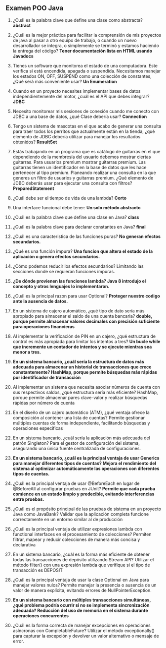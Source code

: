 <h2> Examen POO Java </h2>

1.  ¿Cuál es la palabra clave que define una clase como abstracta?
<strong> abstract </strong>

2. ¿Cuál es la mejor práctica para facilitar la comprensión de mis proyectos de java al pasar a otro equipo de trabajo, o cuando un nuevo desarrollador se integra, o simplemente se terminó y estamos haciendo la entrega del código? <strong> Tener documentación lista en HTML usando Javadocs  </strong>

3. Tienes un software que monitorea el estado de una computadora. Este verifica si está encendida, apagada o suspendida.
Necesitamos manejar los estados ON, OFF, SUSPEND como una colección de constantes, ¿Qué será más conveniente usar?  <strong> Un Enumeration </strong> 

4. Cuando en un proyecto necesites implementar bases de datos independientemente del motor, ¿cuál es el API que debes integrar?  <strong> JDBC  </strong>

5. Necesito monitorear mis sesiones de conexión cuando me conecto con JDBC a una base de datos, ¿qué Clase debería usar?  <strong> Connection  </strong>

6. Tengo un sistema de mascotas en el que acabo de generar una consulta para traer todos los perritos que actualmente están en la tienda, ¿qué elemento de JDBC debería utilizar para manejar los resultados obtenidos?  <strong> ResultSet  </strong>

7. Estás trabajando en un programa que es catálogo de guitarras en el que dependiendo de la membresía del usuario debemos mostrar ciertas guitarras. Para usuarios premium mostrar guitarras premium. Las guitarras tienen un identificador en la base de datos que les hace pertenecer al tipo premium. Planeando realizar una consulta en la que generes un filtro de usuarios y guitarras premium. ¿Qué elemento de JDBC deberás usar para ejecutar una consulta con filtros?  <strong> PreparedStatement  </strong>

8. ¿Cuál debe ser el tiempo de vida de una lambda?  <strong> Corto  </strong>

9. Una interface funcional debe tener:  <strong> Un solo método abstracto  </strong>

10. ¿Cuál es la palabra clave que define una clase en Java? <strong> class  </strong>

11. ¿Cuál es la palabra clave para declarar constantes en Java?  <strong> final  </strong>

12. ¿Cuál es una caracteristica de las funciones puras?  <strong>No generan efectos secundarios. </strong>

13. ¿Qué es una función impura?  <strong> Una funcion que altera el estado de la aplicación o genera efectos secundarios. </strong>

14. ¿Cómo podemos reducir los efectos secundarios?  </strong> Limitando las secciones donde se requieran funciones impuras.  </strong>

15.  <strong> ¿De dónde provienen las funciones lambda?
Java 8 introdujo el concepto y otros lenguajes lo implementaron.  </strong>

16. ¿Cuál es la principal razon para usar Optional?  <strong> Proteger nuestro codigo ante la ausencia de datos.  </strong>

17. En un sistema de cajero automático, ¿qué tipo de dato sería más apropiado para almacenar el saldo de una cuenta bancaria?  <strong> double, porque permite almacenar valores decimales con precisión suficiente para operaciones financieras  </strong>

18. Al implementar la verificación de PIN en un cajero, ¿qué estructura de control es más apropiada para limitar los intentos a tres?  <strong> Un bucle while que incremente un contador de intentos y se ejecute mientras sea menor a tres.  </strong>

19.  <strong>En un sistema bancario, ¿cuál sería la estructura de datos más adecuada para almacenar un historial de transacciones que crece constantemente? HashMap, porque permite búsquedas más rápidas por identificador de transacción  </strong>

20. Al implementar un sistema que necesita asociar números de cuenta con sus respectivos saldos, ¿qué estructura sería más eficiente? HashMap, porque permite almacenar pares clave-valor y realizar búsquedas rápidas por número de cuenta

21. En el diseño de un cajero automático (ATM), ¿qué ventaja ofrece la composición al contener una lista de cuentas? Permite gestionar múltiples cuentas de forma independiente, facilitando búsquedas y operaciones específicas

22. En un sistema bancario, ¿cuál sería la aplicación más adecuada del patrón Singleton?
Para el gestor de configuración del sistema, asegurando una única fuente centralizada de configuraciones.

23.  <strong>En un sistema bancario, ¿cuál es la principal ventaja de usar Generics para manejar diferentes tipos de cuentas? Mejora el rendimiento del sistema al optimizar automáticamente las operaciones con diferentes tipos de cuentas. </strong>

24. ¿Cuál es la principal ventaja de usar @BeforeEach en lugar de @BeforeAll al configurar pruebas en JUnit?  <strong> Permite que cada prueba comience en un estado limpio y predecible, evitando interferencias entre pruebas.  </strong>

25. ¿Cuál es el propósito principal de las pruebas de sistema en un proyecto Java como JavaBank? Validar que la aplicación completa funcione correctamente en un entorno similar al de producción

26. ¿Cuál es la principal ventaja de utilizar expresiones lambda con functional interfaces en el procesamiento de colecciones? Permiten filtrar, mapear y reducir colecciones de manera más concisa y declarativa

27. En un sistema bancario, ¿cuál es la forma más eficiente de obtener todas las transacciones de depósito utilizando Stream API? Utilizar el método filter() con una expresión lambda que verifique si el tipo de transacción es DEPOSIT

28. ¿Cuál es la principal ventaja de usar la clase Optional en Java para manejar valores nulos? Permite manejar la presencia o ausencia de un valor de manera explícita, evitando errores de NullPointerException.

29. <strong> En un sistema bancario con múltiples transacciones simultáneas, ¿qué problema podría ocurrir si no se implementa sincronización adecuada?
Reducción del uso de memoria en el sistema durante operaciones concurrentes  </strong>

30. ¿Cuál es la forma correcta de manejar excepciones en operaciones asíncronas con CompletableFuture? Utilizar el método exceptionally() para capturar la excepción y devolver un valor alternativo o mensaje de error. </p>